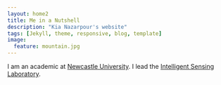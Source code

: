```yaml
---
layout: home2
title: Me in a Nutshell
description: "Kia Nazarpour's website"
tags: [Jekyll, theme, responsive, blog, template]
image:
  feature: mountain.jpg
---
```


I am an academic at <a href="https://www.ncl.ac.uk/" target="_blank">Newcastle University</a>. 
I lead the <a href="http://www.intellsensing.com" target="_blank">Intelligent Sensing Laboratory</a>.
